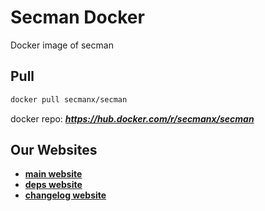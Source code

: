 # Secman Docker

Docker image of secman

## Pull

```bash
docker pull secmanx/secman
```

docker repo: _**https://hub.docker.com/r/secmanx/secman**_

## Our Websites

- [**main website**](https://secman.vercel.app)
- [**deps website**](https://secman-team.github.io)
- [**changelog website**](https://secman-chlog.web.app)
